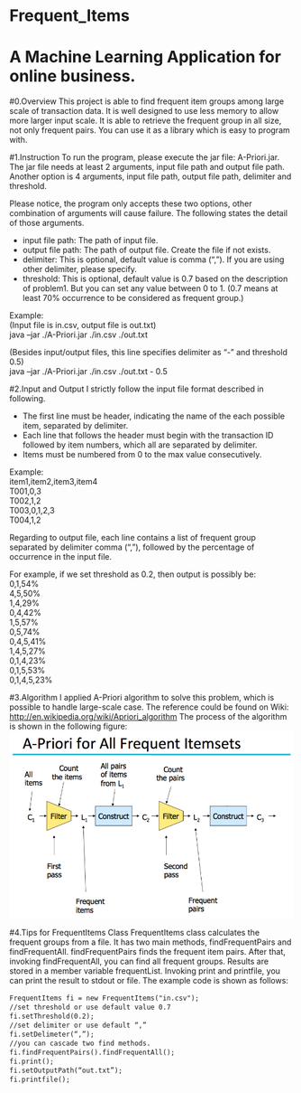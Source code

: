 Frequent_Items
==============
A Machine Learning Application for online business.
==============
#0.Overview 
This project is able to find frequent item groups among large scale of transaction data.
It is well designed to use less memory to allow more larger input scale.
It is able to retrieve the frequent group in all size, not only frequent pairs.
You can use it as a library which is easy to program with.

#1.Instruction
To run the program, please execute the jar file: A-Priori.jar. The jar file needs at least 2 arguments, input file path and output file path. Another option is 4 arguments, input file path, output file path, delimiter and threshold. 

Please notice, the program only accepts these two options, other combination of arguments will cause failure. The following states the detail of those arguments.
*	input file path: The path of input file.
*	output file path: The path of output file. Create the file if not exists.
*	delimiter: This is optional, default value is comma (“,”). If you are using other delimiter, please specify.
*	threshold: This is optional, default value is 0.7 based on the description of problem1. But you can set any value between 0 to 1. (0.7 means at least 70% occurrence to be considered as frequent group.)

Example:<br />
(Input file is in.csv, output file is out.txt) <br />
java –jar ./A-Priori.jar ./in.csv ./out.txt<br />

(Besides input/output files, this line specifies delimiter as “-” and threshold 0.5)<br />
java –jar ./A-Priori.jar ./in.csv ./out.txt - 0.5<br />

#2.Input and Output
I strictly follow the input file format described in following.
*	The first line must be header, indicating the name of the each possible item, separated by delimiter.
*	Each line that follows the header must begin with the transaction ID followed by item numbers, which all are separated by delimiter.
*	Items must be numbered from 0 to the max value consecutively.

Example:<br />
item1,item2,item3,item4<br />
T001,0,3<br />
T002,1,2<br />
T003,0,1,2,3<br />
T004,1,2<br />

Regarding to output file, each line contains a list of frequent group separated by delimiter comma (“,”), followed by the percentage of occurrence in the input file.

For example, if we set threshold as 0.2, then output is possibly be:<br />
0,1,54%<br />
4,5,50%<br />
1,4,29%<br />
0,4,42%<br />
1,5,57%<br />
0,5,74%<br />
0,4,5,41%<br />
1,4,5,27%<br />
0,1,4,23%<br />
0,1,5,53%<br />
0,1,4,5,23%<br />

#3.Algorithm
I applied A-Priori algorithm to solve this problem, which is possible to handle large-scale case. The reference could be found on Wiki: http://en.wikipedia.org/wiki/Apriori_algorithm
The process of the algorithm is shown in the following figure: 
![Picture for a-priori algorithm](/resource/apriori.png)
 

#4.Tips for FrequentItems Class
FrequentItems class calculates the frequent groups from a file. It has two main methods, findFrequentPairs and findFrequentAll. findFrequentPairs finds the frequent item pairs. After that, invoking findFrequentAll, you can find all frequent groups. Results are stored in a member variable frequentList. Invoking print and printfile, you can print the result to stdout or file. The example code is shown as follows:
```
FrequentItems fi = new FrequentItems("in.csv");
//set threshold or use default value 0.7
fi.setThreshold(0.2);
//set delimiter or use default “,”
fi.setDelimeter(“,”);
//you can cascade two find methods.
fi.findFrequentPairs().findFrequentAll();
fi.print();
fi.setOutputPath(“out.txt”);
fi.printfile();
```
